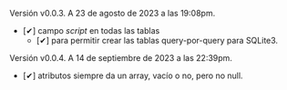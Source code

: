 Versión v0.0.3. A 23 de agosto de 2023 a las 19:08pm.

- [✔] campo *script* en todas las tablas
  - [✔] para permitir crear las tablas query-por-query para SQLite3.

Versión v0.0.4. A 14 de septiembre de 2023 a las 22:39pm.

- [✔] atributos siempre da un array, vacío o no, pero no null.
